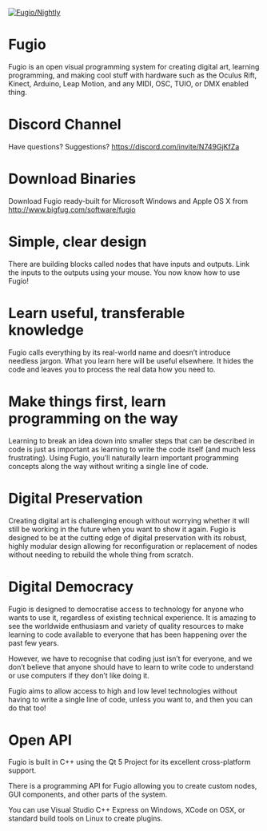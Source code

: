[![Fugio/Nightly](https://github.com/bigfug/Fugio/actions/workflows/cmake-build.yml/badge.svg?branch=develop)](https://github.com/bigfug/Fugio/actions/workflows/cmake-build.yml)

# Fugio
Fugio is an open visual programming system for creating digital art, learning programming, and making cool stuff with hardware such as the Oculus Rift, Kinect, Arduino, Leap Motion, and any MIDI, OSC, TUIO, or DMX enabled thing.

# Discord Channel
Have questions? Suggestions?
https://discord.com/invite/N749GjKfZa

# Download Binaries
Download Fugio ready-built for Microsoft Windows and Apple OS X from http://www.bigfug.com/software/fugio

# Simple, clear design
There are building blocks called nodes that have inputs and outputs. Link the inputs to the outputs using your mouse. You now know how to use Fugio!

# Learn useful, transferable knowledge
Fugio calls everything by its real-world name and doesn’t introduce needless jargon.  What you learn here will be useful elsewhere.  It hides the code and leaves you to process the real data how you need to.

# Make things first, learn programming on the way
Learning to break an idea down into smaller steps that can be described in code is just as important as learning to write the code itself (and much less frustrating).   Using Fugio, you’ll naturally learn important programming concepts along the way without writing a single line of code.

# Digital Preservation
Creating digital art is challenging enough without worrying whether it will still be working in the future when you want to show it again.  Fugio is designed to be at the cutting edge of digital preservation with its robust, highly modular design allowing for reconfiguration or replacement of nodes without needing to rebuild the whole thing from scratch.

# Digital Democracy
Fugio is designed to democratise access to technology for anyone who wants to use it, regardless of existing technical experience.  It is amazing to see the worldwide enthusiasm and variety of quality resources to make learning to code available to everyone that has been happening over the past few years.

However, we have to recognise that coding just isn’t for everyone, and we don’t believe that anyone should have to learn to write code to understand or use computers if they don’t like doing it.

Fugio aims to allow access to high and low level technologies without having to write a single line of code, unless you want to, and then you can do that too!

# Open API
Fugio is built in C++ using the Qt 5 Project for its excellent cross-platform support.

There is a programming API for Fugio allowing you to create custom nodes, GUI components, and other parts of the system.

You can use Visual Studio C++ Express on Windows, XCode on OSX, or standard build tools on Linux to create plugins.
